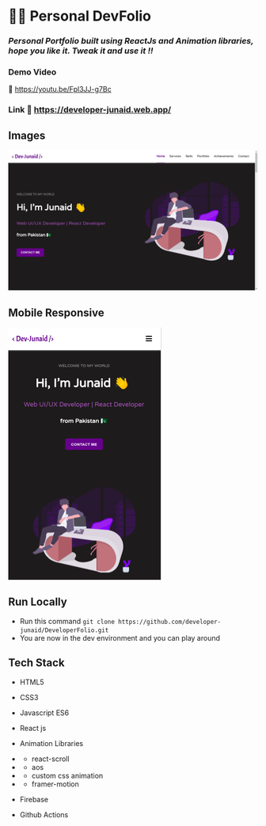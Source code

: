 # 👨‍💻 Personal DevFolio

### _Personal Portfolio built using ReactJs and Animation libraries, hope you like it. Tweak it and use it !!_

### Demo Video

:link: https://youtu.be/Fpl3JJ-g7Bc

### Link :link: https://developer-junaid.web.app/

## Images

<img src='./project_images/portfolio.png/' />

## Mobile Responsive

<img src='./project_images/mobile.png/' />

## Run Locally

- Run this command `git clone https://github.com/developer-junaid/DeveloperFolio.git`
- You are now in the dev environment and you can play around

## Tech Stack

- HTML5
- CSS3
- Javascript ES6
- React js

- Animation Libraries
- - react-scroll
- - aos
- - custom css animation
- - framer-motion

- Firebase
- Github Actions

